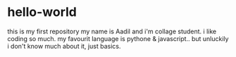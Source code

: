# hello-world
this is my first repository
my name is Aadil and i'm collage student.
i like coding so much.
my favourit language is pythone & javascript..
but unluckily i don't know much about it, just basics.
